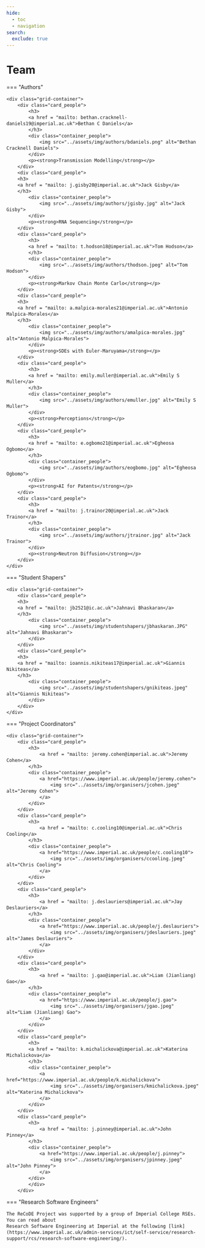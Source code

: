 ```yaml
---
hide:
  - toc
  - navigation
search:
  exclude: true
---
```


# Team

=== "Authors"

    <div class="grid-container">
        <div class="card_people">
            <h3>
            <a href = "mailto: bethan.cracknell-daniels19@imperial.ac.uk">Bethan C Daniels</a>
            </h3>
            <div class="container_people">
                <img src="../assets/img/authors/bdaniels.png" alt="Bethan Cracknell Daniels">
            </div>
            <p><strong>Transmission Modelling</strong></p>
        </div>
        <div class="card_people">
        <h3>
        <a href = "mailto: j.gisby20@imperial.ac.uk">Jack Gisby</a>
        </h3>
            <div class="container_people">
                <img src="../assets/img/authors/jgisby.jpg" alt="Jack Gisby">
            </div>
            <p><strong>RNA Sequencing</strong></p>
        </div>
        <div class="card_people">
            <h3>
            <a href = "mailto: t.hodson18@imperial.ac.uk">Tom Hodson</a>
            </h3>
            <div class="container_people">
                <img src="../assets/img/authors/thodson.jpeg" alt="Tom Hodson">
            </div>
            <p><strong>Markov Chain Monte Carlo</strong></p>
        </div>
        <div class="card_people">
        <h3>
        <a href = "mailto: a.malpica-morales21@imperial.ac.uk">Antonio Malpica-Morales</a>
        </h3>
            <div class="container_people">
                <img src="../assets/img/authors/amalpica-morales.jpg" alt="Antonio Malpica-Morales">
            </div>
            <p><strong>SDEs with Euler-Maruyama</strong></p>
        </div>
        <div class="card_people">
            <h3>
            <a href = "mailto: emily.muller@imperial.ac.uk">Emily S Muller</a>
            </h3>
            <div class="container_people">
                <img src="../assets/img/authors/emuller.jpg" alt="Emily S Muller">
            </div>
            <p><strong>Perceptions</strong></p>
        </div>
        <div class="card_people">
            <h3>
            <a href = "mailto: e.ogbomo21@imperial.ac.uk">Egheosa Ogbomo</a>
            </h3>
            <div class="container_people">
                <img src="../assets/img/authors/eogbomo.jpg" alt="Egheosa Ogbomo">
            </div>
            <p><strong>AI for Patents</strong></p>
        </div>
        <div class="card_people">
            <h3>
            <a href = "mailto: j.trainor20@imperial.ac.uk">Jack Trainor</a>
            </h3>
            <div class="container_people">
                <img src="../assets/img/authors/jtrainor.jpg" alt="Jack Trainor">
            </div>
            <p><strong>Neutron Diffusion</strong></p>
        </div>
    </div>

=== "Student Shapers"

    <div class="grid-container">
        <div class="card_people">
        <h3>
        <a href = "mailto: jb2521@ic.ac.uk">Jahnavi Bhaskaran</a>
        </h3>
            <div class="container_people">
                <img src="../assets/img/studentshapers/jbhaskaran.JPG" alt="Jahnavi Bhaskaran">
            </div>
        </div>
        <div class="card_people">
        <h3>
        <a href = "mailto: ioannis.nikiteas17@imperial.ac.uk">Giannis Nikiteas</a>
        </h3>
            <div class="container_people">
                <img src="../assets/img/studentshapers/gnikiteas.jpeg" alt="Giannis Nikiteas">
            </div>
        </div>
    </div>

=== "Project Coordinators"

    <div class="grid-container">
        <div class="card_people">
            <h3>
                <a href = "mailto: jeremy.cohen@imperial.ac.uk">Jeremy Cohen</a>
            </h3>
            <div class="container_people">
                <a href="https://www.imperial.ac.uk/people/jeremy.cohen">
                    <img src="../assets/img/organisers/jcohen.jpeg" alt="Jeremy Cohen">
                </a>
            </div>
        </div>
        <div class="card_people">
            <h3>
                <a href = "mailto: c.cooling10@imperial.ac.uk">Chris Cooling</a>
            </h3>
            <div class="container_people">
                <a href="https://www.imperial.ac.uk/people/c.cooling10">
                    <img src="../assets/img/organisers/ccooling.jpeg" alt="Chris Cooling">
                </a>
            </div>
        </div>
        <div class="card_people">
            <h3>
                <a href = "mailto: j.deslauriers@imperial.ac.uk">Jay Deslauriers</a>
            </h3>
            <div class="container_people">
                <a href="https://www.imperial.ac.uk/people/j.deslauriers">
                    <img src="../assets/img/organisers/jdeslauriers.jpeg" alt="James Deslauriers">
                </a>
            </div>
        </div>
        <div class="card_people">
            <h3>
                <a href = "mailto: j.gao@imperial.ac.uk">Liam (Jianliang) Gao</a>
            </h3>
            <div class="container_people">
                <a href="https://www.imperial.ac.uk/people/j.gao">
                    <img src="../assets/img/organisers/jgao.jpeg" alt="Liam (Jianliang) Gao">
                </a>
            </div>
        </div>
        <div class="card_people">
            <h3>
            <a href = "mailto: k.michalickova@imperial.ac.uk">Katerina Michalickova</a>
            </h3>
            <div class="container_people">
                <a href="https://www.imperial.ac.uk/people/k.michalickova">
                    <img src="../assets/img/organisers/kmichalickova.jpeg" alt="Katerina Michalickova">
                </a>
            </div>
        </div>
        <div class="card_people">
            <h3>
                <a href = "mailto: j.pinney@imperial.ac.uk">John Pinney</a>
            </h3>
            <div class="container_people">
                <a href="https://www.imperial.ac.uk/people/j.pinney">
                    <img src="../assets/img/organisers/jpinney.jpeg" alt="John Pinney">
                </a>
            </div>
            </div>
        </div>

=== "Research Software Engineers"

    The ReCoDE Project was supported by a group of Imperial College RSEs. You can read about
    Research Software Engineering at Imperial at the following [link](https://www.imperial.ac.uk/admin-services/ict/self-service/research-support/rcs/research-software-engineering/).